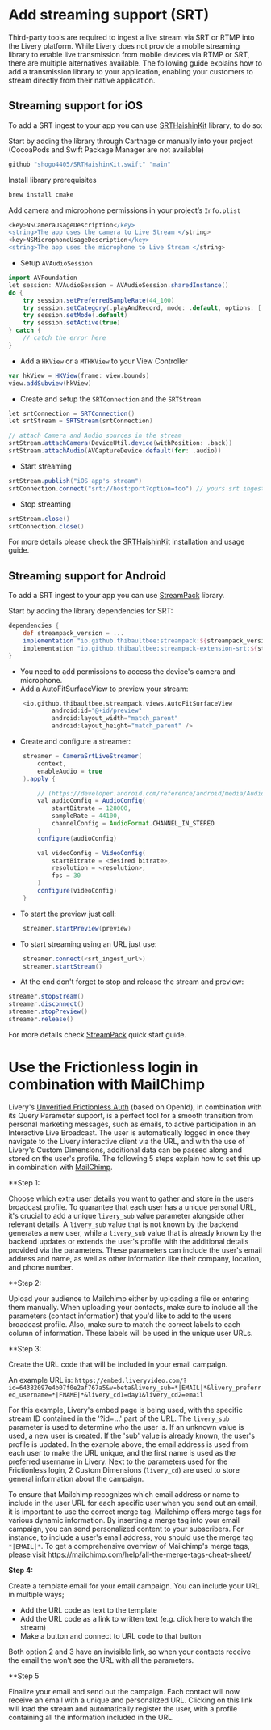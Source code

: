# Add streaming support (SRT)
Third-party tools are required to ingest a live stream via SRT or RTMP into the Livery platform. While Livery does not provide a mobile streaming library to enable live transmission from mobile devices via RTMP or SRT, there are multiple alternatives available. The following guide explains how to add a transmission library to your application, enabling your customers to stream directly from their native application.

## Streaming support for iOS
To add a SRT ingest to your app you can use [SRTHaishinKit](https://github.com/shogo4405/SRTHaishinKit.swift#-installation) library, to do so:

Start by adding the library through Carthage or manually into your project (CocoaPods and Swift Package Manager are not available)
```groovy
github "shogo4405/SRTHaishinKit.swift" "main"
```
Install library prerequisites

```groovy
brew install cmake
```
Add camera and microphone permissions in your project’s `Info.plist`

```groovy
<key>NSCameraUsageDescription</key>
<string>The app uses the camera to Live Stream </string>
<key>NSMicrophoneUsageDescription</key>
<string>The app uses the microphone to Live Stream </string>
```
- Setup `AVAudioSession`

```groovy
import AVFoundation
let session: AVAudioSession = AVAudioSession.sharedInstance()
do {
    try session.setPreferredSampleRate(44_100)
    try session.setCategory(.playAndRecord, mode: .default, options: [.allowBluetooth])
    try session.setMode(.default)
    try session.setActive(true)
} catch {
    // catch the error here
}
```
- Add a `HKView` or a `MTHKView` to your View Controller

```groovy
var hkView = HKView(frame: view.bounds)
view.addSubview(hkView)
```
- Create and setup the `SRTConnection` and the `SRTStream`

```groovy
let srtConnection = SRTConnection()
let srtStream = SRTStream(srtConnection)

// attach Camera and Audio sources in the stream
srtStream.attachCamera(DeviceUtil.device(withPosition: .back))
srtStream.attachAudio(AVCaptureDevice.default(for: .audio))
```
- Start streaming
```groovy
srtStream.publish("iOS app's stream")
srtConnection.connect("srt://host:port?option=foo") // yours srt ingest URL
```
- Stop streaming
```groovy
srtStream.close()
srtConnection.close()
```
For more details please check the [SRTHaishinKit](https://github.com/shogo4405/SRTHaishinKit.swift#-installation) installation and usage guide.

## Streaming support for Android

To add a SRT ingest to your app you can use [StreamPack](https://github.com/ThibaultBee/StreamPack) library.

Start by adding the library dependencies for SRT:
```groovy
dependencies {
    def streampack_version = ...
    implementation "io.github.thibaultbee:streampack:${streampack_version}"
    implementation "io.github.thibaultbee:streampack-extension-srt:${streampack_version}"
}
```
- You need to add permissions to access the device's camera and microphone.
- Add a AutoFitSurfaceView to preview your stream:
```groovy
    <io.github.thibaultbee.streampack.views.AutoFitSurfaceView
            android:id="@+id/preview"
            android:layout_width="match_parent"
            android:layout_height="match_parent" />
```
- Create and configure a streamer:
```groovy
    streamer = CameraSrtLiveStreamer(
        context,
        enableAudio = true
    ).apply {

        // (https://developer.android.com/reference/android/media/AudioRecord?hl=en#AudioRecord(int,%20int,%20int,%20int,%20int)): "44100Hz is currently the only rate that is guaranteed to work on all devices, but other rates such as 22050, 16000, and 11025 may work on some devices."
        val audioConfig = AudioConfig(
            startBitrate = 128000,
            sampleRate = 44100,
            channelConfig = AudioFormat.CHANNEL_IN_STEREO
        )
        configure(audioConfig)

        val videoConfig = VideoConfig(
            startBitrate = <desired bitrate>,
            resolution = <resolution>,
            fps = 30
        )
        configure(videoConfig)
    }
```
- To start the preview just call:
```groovy
    streamer.startPreview(preview)
```
- To start streaming using an URL just use:
```groovy
    streamer.connect(<srt_ingest_url>)
    streamer.startStream()
```
- At the end don't forget to stop and release the stream and preview:
```groovy
streamer.stopStream()
streamer.disconnect()
streamer.stopPreview()
streamer.release()
```
For more details check [StreamPack](https://github.com/ThibaultBee/StreamPack) quick start guide.

# Use the Frictionless login in combination with MailChimp

Livery's [Unverified Frictionless Auth](https://docs.liveryvideo.com/frictionless-login) (based on OpenId), in combination with its Query Parameter support, is a perfect tool for a smooth transition from personal marketing messages, such as emails, to active participation in an Interactive Live Broadcast. The user is automatically logged in once they navigate to the Livery interactive client via the URL, and with the use of Livery's Custom Dimensions, additional data can be passed along and stored on the user's profile. The following 5 steps explain how to set this up in combination with [MailChimp](https://mailchimp.com/).

**Step 1:

Choose which extra user details you want to gather and store in the users broadcast profile. To guarantee that each user has a unique personal URL, it's crucial to add a unique `livery_sub` value parameter alongside other relevant details. A `livery_sub` value that is not known by the backend generates a new user, while a `livery_sub` value that is already known by the backend updates or extends the user's profile with the additional details provided via the parameters. These parameters can include the user's email address and name, as well as other information like their company, location, and phone number.

**Step 2:

Upload your audience to Mailchimp either by uploading a file or entering them manually. When uploading your contacts, make sure to include all the parameters (contact information) that you'd like to add to the users broadcast profile. Also, make sure to match the correct labels to each column of information. These labels will be used in the unique user URLs.

**Step 3:

Create the URL code that will be included in your email campaign. 

An example URL is: 
`https://embed.liveryvideo.com/?id=64382097e4b07f0e2af767a5&v=beta&livery_sub=*|EMAIL|*&livery_preferred_username=*|FNAME|*&livery_cd1=day1&livery_cd2=email`

For this example, Livery's embed page is being used, with the specific stream ID contained in the '?id=...' part of the URL. The `livery_sub` parameter is used to determine who the user is. If an unknown value is used, a new user is created. If the 'sub' value is already known, the user's profile is updated. In the example above, the email address is used from each user to make the URL unique, and the first name is used as the preferred username in Livery. Next to the parameters used for the Frictionless login, 2 Custom Dimensions (`livery_cd`) are used to store general information about the campaign. 

To ensure that Mailchimp recognizes which email address or name to include in the user URL for each specific user when you send out an email, it is important to use the correct merge tag. Mailchimp offers merge tags for various dynamic information. By inserting a merge tag into your email campaign, you can send personalized content to your subscribers. For instance, to include a user's email address, you should use the merge tag `*|EMAIL|*`. To get a comprehensive overview of Mailchimp's merge tags, please visit https://mailchimp.com/help/all-the-merge-tags-cheat-sheet/

**Step 4:**

Create a template email for your email campaign. You can include your URL in multiple ways; 
- Add the URL code as text to the template
- Add the URL code as a link to written text (e.g. click here to watch the stream) 
- Make a button and connect to URL code to that button 

Both option 2 and 3 have an invisible link, so when your contacts receive the email the won’t see the URL with all the parameters. 

**Step 5

Finalize your email and send out the campaign. Each contact will now receive an email with a unique and personalized URL. Clicking on this link will load the stream and automatically register the user, with a profile containing all the information included in the URL.

